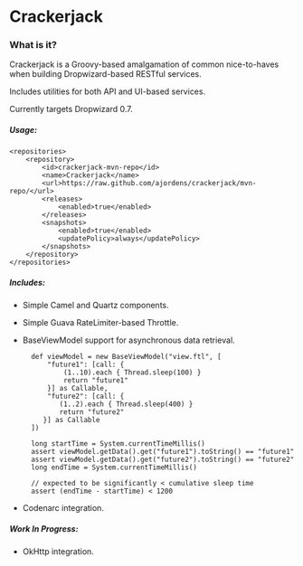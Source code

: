 # Crackerjack

### What is it?

Crackerjack is a Groovy-based amalgamation of common nice-to-haves when building Dropwizard-based RESTful services.

Includes utilities for both API and UI-based services.

Currently targets Dropwizard 0.7.

##### Usage:
    <repositories>
        <repository>
            <id>crackerjack-mvn-repo</id>
            <name>Crackerjack</name>
            <url>https://raw.github.com/ajordens/crackerjack/mvn-repo/</url>
            <releases>
                <enabled>true</enabled>
            </releases>
            <snapshots>
                <enabled>true</enabled>
                <updatePolicy>always</updatePolicy>
            </snapshots>
        </repository>
    </repositories>

##### Includes:

- Simple Camel and Quartz components.
- Simple Guava RateLimiter-based Throttle.
- BaseViewModel support for asynchronous data retrieval.

        def viewModel = new BaseViewModel("view.ftl", [
            "future1": [call: {
                (1..10).each { Thread.sleep(100) }
                return "future1"
            }] as Callable,
            "future2": [call: {
               (1..2).each { Thread.sleep(400) }
               return "future2"
           }] as Callable
        ])

        long startTime = System.currentTimeMillis()
        assert viewModel.getData().get("future1").toString() == "future1"
        assert viewModel.getData().get("future2").toString() == "future2"
        long endTime = System.currentTimeMillis()

        // expected to be significantly < cumulative sleep time
        assert (endTime - startTime) < 1200
- Codenarc integration.

##### Work In Progress:

- OkHttp integration.

